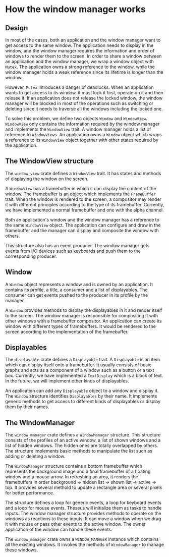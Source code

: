 # How the window manager works

## Design

In most of the cases, both an application and the window manager want to get access to the same window. The application needs to display in the window, and the window manager requires the information and order of windows to render them to the screen. In order to share a window between an application and the window manager, we wrap a window object with `Mutex`. The application owns a strong reference to the window, while the window manager holds a weak reference since its lifetime is longer than the window.

However, `Mutex` introduces a danger of deadlocks. When an application wants to get access to its window, it must lock it first, operate on it and then release it. If an application does not release the locked window, the window manager will be blocked in most of the operations such as switching or deleting since it needs to traverse all the windows including the locked one. 

To solve this problem, we define two objects `Window` and `WindowView`. `WindowView` only contains the information required by the window manager and implements the `WindowView` trait. A window manager holds a list of reference to `WindowView`s. An application owns a `Window` object which wraps a reference to its `WindowView` object together with other states required by the application. 

## The WindowView structure

The `window_view` crate defines a `WindowView` trait. It has states and methods of displaying the window on the screen. 

A `WindowView` has a framebuffer in which it can display the content of the window. The framebuffer is an object which implements the `FrameBuffer` trait. When the window is rendered to the screen, a compositor may render it with different principles according to the type of its framebuffer. Currently, we have implemented a normal framebuffer and one with the alpha channel.

Both an application's window and the window manager has a reference to the same `WindowView` object. The application can configure and draw in the framebuffer and the manager can display and composite the window with others.

This structure also has an event producer. The window manager gets events from I/O devices such as keyboards and push them to the corresponding producer.


## Window

A `Window` object represents a window and is owned by an application. It contains its profile, a title, a consumer and a list of displayables. The consumer can get events pushed to the producer in its profile by the manager.

A `Window` provides methods to display the displayables in it and render itself to the screen. The window manager is responsible for compositing it with other windows with a framebuffer compositor. An application can create its window with different types of framebuffers. It would be rendered to the screen according to the implementation of the framebuffer.

## Displayables

The `displayable` crate defines a `Displayable` trait. A `Displayable` is an item which can display itself onto a framebuffer. It usually consists of basic graphs and acts as a component of a window such as a button or a text box. Currently, we have implemented a `TextDisplay` which is a block of text. In the future, we will implement other kinds of displayables.

An application can add any `Displayable` object to a window and display it. The `Window` structure identifies `Displayables` by their name. It implements generic methods to get access to different kinds of displayables or display them by their names.

## The WindowManager

The `window_manager` crate defines a `WindowManager` structure. This structure consists of the profiles of an active window, a list of shown windows and a list of hidden windows. The hidden ones are totally overlapped by others. The structure implements basic methods to manipulate the list such as adding or deleting a window. 

The `WindowManager` structure contains a bottom framebuffer which represents the background image and a final framebuffer of a floating window and a mouse arrow. In refreshing an area, it renders the framebuffers in order background -> hidden list -> shown list -> active -> top. It provides several methold to update a rectangle area or several pixels for better performance.

The structure defines a loop for generic events, a loop for keyboard events and a loop for mouse events. Theseus will initialize them as tasks to handle inputs. The window manager structure provides methods to operate on the windows as reactions to these inputs. It can move a window when we drag it with mouse or pass other events to the active window. The owner application of the window can handle these events.

The `window_manager` crate owns a `WINDOW_MANAGER` instance which contains all the existing windows. It invokes the methods of `WindowManager` to manage these windows.

